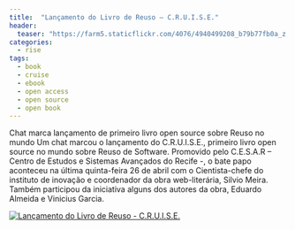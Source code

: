 ```yaml
---
title:  "Lançamento do Livro de Reuso – C.R.U.I.S.E."
header:
  teaser: "https://farm5.staticflickr.com/4076/4940499208_b79b77fb0a_z.jpg"
categories: 
  - rise
tags:
  - book
  - cruise
  - ebook
  - open access
  - open source
  - open book
---
```

Chat marca lançamento de primeiro livro open source sobre Reuso no mundo
Um chat marcou o lançamento do C.R.U.I.S.E., primeiro livro open source no mundo sobre Reuso de Software. Promovido pelo C.E.S.A.R – Centro de Estudos e Sistemas Avançados do Recife -, o bate papo aconteceu na última quinta-feira 26 de abril com o Cientista-chefe do instituto de inovação e coordenador da obra web-literária, Silvio Meira. Também participou da iniciativa alguns dos autores da obra, Eduardo Almeida e Vinicius Garcia.

[![Lançamento do Livro de Reuso - C.R.U.I.S.E.](https://img.youtube.com/vi/cQpcFNalAlY/0.jpg)](https://www.youtube.com/watch?v=cQpcFNalAlY)